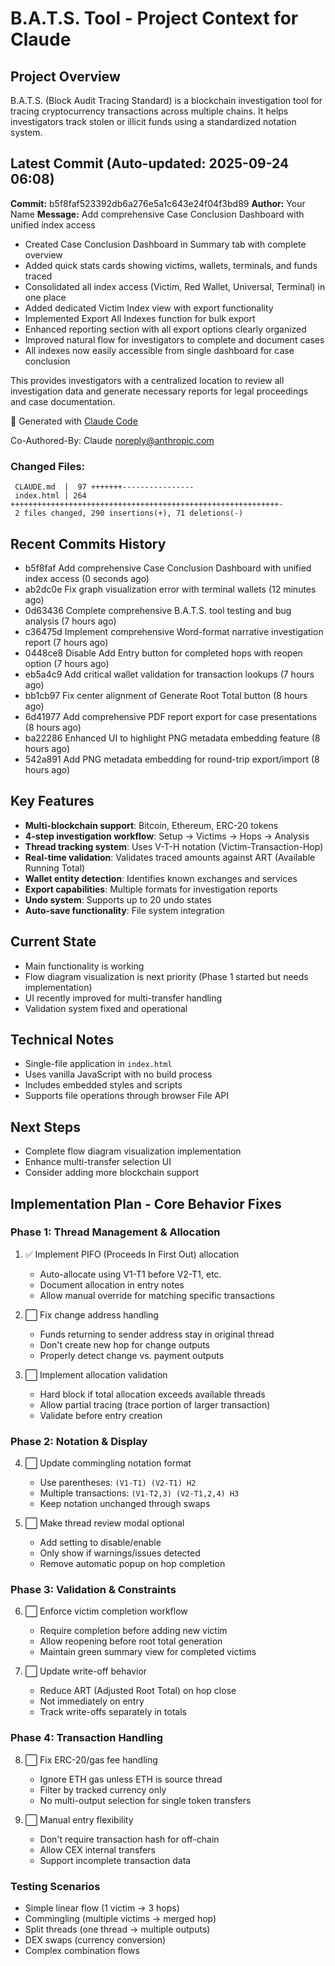 # B.A.T.S. Tool - Project Context for Claude

## Project Overview
B.A.T.S. (Block Audit Tracing Standard) is a blockchain investigation tool for tracing cryptocurrency transactions across multiple chains. It helps investigators track stolen or illicit funds using a standardized notation system.

## Latest Commit (Auto-updated: 2025-09-24 06:08)

**Commit:** b5f8faf523392db6a276e5a1c643e24f04f3bd89
**Author:** Your Name
**Message:** Add comprehensive Case Conclusion Dashboard with unified index access

- Created Case Conclusion Dashboard in Summary tab with complete overview
- Added quick stats cards showing victims, wallets, terminals, and funds traced
- Consolidated all index access (Victim, Red Wallet, Universal, Terminal) in one place
- Added dedicated Victim Index view with export functionality
- Implemented Export All Indexes function for bulk export
- Enhanced reporting section with all export options clearly organized
- Improved natural flow for investigators to complete and document cases
- All indexes now easily accessible from single dashboard for case conclusion

This provides investigators with a centralized location to review all investigation data and generate necessary reports for legal proceedings and case documentation.

🤖 Generated with [Claude Code](https://claude.ai/code)

Co-Authored-By: Claude <noreply@anthropic.com>

### Changed Files:
```
 CLAUDE.md  |  97 +++++++----------------
 index.html | 264 ++++++++++++++++++++++++++++++++++++++++++++++++++++++++++++-
 2 files changed, 290 insertions(+), 71 deletions(-)
```

## Recent Commits History

- b5f8faf Add comprehensive Case Conclusion Dashboard with unified index access (0 seconds ago)
- ab2dc0e Fix graph visualization error with terminal wallets (12 minutes ago)
- 0d63436 Complete comprehensive B.A.T.S. tool testing and bug analysis (7 hours ago)
- c36475d Implement comprehensive Word-format narrative investigation report (7 hours ago)
- 0448ce8 Disable Add Entry button for completed hops with reopen option (7 hours ago)
- eb5a4c9 Add critical wallet validation for transaction lookups (7 hours ago)
- bb1cb97 Fix center alignment of Generate Root Total button (8 hours ago)
- 6d41977 Add comprehensive PDF report export for case presentations (8 hours ago)
- ba22286 Enhanced UI to highlight PNG metadata embedding feature (8 hours ago)
- 542a891 Add PNG metadata embedding for round-trip export/import (8 hours ago)

## Key Features
- **Multi-blockchain support**: Bitcoin, Ethereum, ERC-20 tokens
- **4-step investigation workflow**: Setup → Victims → Hops → Analysis
- **Thread tracking system**: Uses V-T-H notation (Victim-Transaction-Hop)
- **Real-time validation**: Validates traced amounts against ART (Available Running Total)
- **Wallet entity detection**: Identifies known exchanges and services
- **Export capabilities**: Multiple formats for investigation reports
- **Undo system**: Supports up to 20 undo states
- **Auto-save functionality**: File system integration

## Current State
- Main functionality is working
- Flow diagram visualization is next priority (Phase 1 started but needs implementation)
- UI recently improved for multi-transfer handling
- Validation system fixed and operational

## Technical Notes
- Single-file application in `index.html`
- Uses vanilla JavaScript with no build process
- Includes embedded styles and scripts
- Supports file operations through browser File API

## Next Steps
- Complete flow diagram visualization implementation
- Enhance multi-transfer selection UI
- Consider adding more blockchain support

## Implementation Plan - Core Behavior Fixes

### Phase 1: Thread Management & Allocation
1. ✅ Implement PIFO (Proceeds In First Out) allocation
   - Auto-allocate using V1-T1 before V2-T1, etc.
   - Document allocation in entry notes
   - Allow manual override for matching specific transactions

2. ⬜ Fix change address handling
   - Funds returning to sender address stay in original thread
   - Don't create new hop for change outputs
   - Properly detect change vs. payment outputs

3. ⬜ Implement allocation validation
   - Hard block if total allocation exceeds available threads
   - Allow partial tracing (trace portion of larger transaction)
   - Validate before entry creation

### Phase 2: Notation & Display
4. ⬜ Update commingling notation format
   - Use parentheses: `(V1-T1) (V2-T1) H2`
   - Multiple transactions: `(V1-T2,3) (V2-T1,2,4) H3`
   - Keep notation unchanged through swaps

5. ⬜ Make thread review modal optional
   - Add setting to disable/enable
   - Only show if warnings/issues detected
   - Remove automatic popup on hop completion

### Phase 3: Validation & Constraints
6. ⬜ Enforce victim completion workflow
   - Require completion before adding new victim
   - Allow reopening before root total generation
   - Maintain green summary view for completed victims

7. ⬜ Update write-off behavior
   - Reduce ART (Adjusted Root Total) on hop close
   - Not immediately on entry
   - Track write-offs separately in totals

### Phase 4: Transaction Handling
8. ⬜ Fix ERC-20/gas fee handling
   - Ignore ETH gas unless ETH is source thread
   - Filter by tracked currency only
   - No multi-output selection for single token transfers

9. ⬜ Manual entry flexibility
   - Don't require transaction hash for off-chain
   - Allow CEX internal transfers
   - Support incomplete transaction data

### Testing Scenarios
- Simple linear flow (1 victim → 3 hops)
- Commingling (multiple victims → merged hop)
- Split threads (one thread → multiple outputs)
- DEX swaps (currency conversion)
- Complex combination flows
